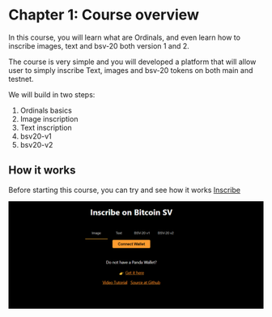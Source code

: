 # Chapter 1: Course overview

In this course, you will learn what are Ordinals, and even learn how to inscribe images, text and bsv-20 both version 1 and 2.

The course is very simple and you will developed a platform that will allow user to simply inscribe Text, images and bsv-20 tokens on both main and testnet.

We will build in two steps:

1. Ordinals basics
2. Image inscription
3. Text inscription
4. bsv20-v1
5. bsv20-v2


## How it works

Before starting this course, you can try and see how it works [Inscribe](https://inscribe.scrypt.io)

![](../../1.png)
